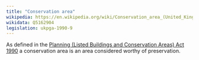 ```yaml
---
title: "Conservation area"
wikipedia: https://en.wikipedia.org/wiki/Conservation_area_(United_Kingdom)
wikidata: Q5162904
legislation: ukpga-1990-9
---
```


As defined in the [Planning (Listed Buildings and Conservation Areas) Act 1990](https://www.legislation.gov.uk/ukpga/1990/9/contents) a conservation area is an area considered worthy of preservation.
